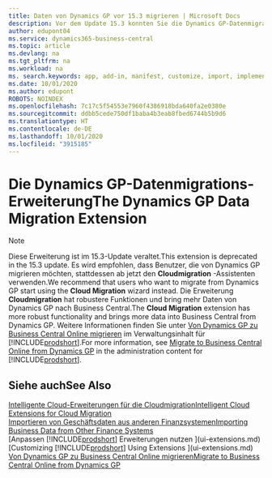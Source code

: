 ```yaml
---
title: Daten von Dynamics GP vor 15.3 migrieren | Microsoft Docs
description: Vor dem Update 15.3 konnten Sie die Dynamics GP-Datenmigrationserweiterung verwenden, um Debitoren, Kreditoren, Lagerartikel, Sachkonten, Transaktionen zu offenen Verbindlichkeiten und Forderungen von Dynamics GP nach Business Central zu migrieren.
author: edupont04
ms.service: dynamics365-business-central
ms.topic: article
ms.devlang: na
ms.tgt_pltfrm: na
ms.workload: na
ms. search.keywords: app, add-in, manifest, customize, import, implement
ms.date: 10/01/2020
ms.author: edupont
ROBOTS: NOINDEX
ms.openlocfilehash: 7c17c5f54553e7960f4386918bda640fa2e0380e
ms.sourcegitcommit: ddbb5cede750df1baba4b3eab8fbed6744b5b9d6
ms.translationtype: HT
ms.contentlocale: de-DE
ms.lasthandoff: 10/01/2020
ms.locfileid: "3915185"
---
```

# <a name="the-dynamics-gp-data-migration-extension"></a><span data-ttu-id="89510-103">Die Dynamics GP-Datenmigrations-Erweiterung</span><span class="sxs-lookup"><span data-stu-id="89510-103">The Dynamics GP Data Migration Extension</span></span>

> [!NOTE]
> <span data-ttu-id="89510-104">Diese Erweiterung ist im 15.3-Update veraltet.</span><span class="sxs-lookup"><span data-stu-id="89510-104">This extension is deprecated in the 15.3 update.</span></span> <span data-ttu-id="89510-105">Es wird empfohlen, dass Benutzer, die von Dynamics GP migrieren möchten, stattdessen ab jetzt den **Cloudmigration** -Assistenten verwenden.</span><span class="sxs-lookup"><span data-stu-id="89510-105">We recommend that users who want to migrate from Dynamics GP start using the **Cloud Migration** wizard instead.</span></span> <span data-ttu-id="89510-106">Die Erweiterung **Cloudmigration** hat robustere Funktionen und bring mehr Daten von Dynamics GP nach Business Central.</span><span class="sxs-lookup"><span data-stu-id="89510-106">The **Cloud Migration** extension has more robust functionality and brings more data into Business Central from Dynamics GP.</span></span> <span data-ttu-id="89510-107">Weitere Informationen finden Sie unter [Von Dynamics GP zu Business Central Online migrieren](/dynamics365/business-central/dev-itpro/administration/migrate-dynamics-gp) im Verwaltungsinhalt für [!INCLUDE[prodshort](includes/prodshort.md)].</span><span class="sxs-lookup"><span data-stu-id="89510-107">For more information, see [Migrate to Business Central Online from Dynamics GP](/dynamics365/business-central/dev-itpro/administration/migrate-dynamics-gp) in the administration content for [!INCLUDE[prodshort](includes/prodshort.md)].</span></span>

## <a name="see-also"></a><span data-ttu-id="89510-108">Siehe auch</span><span class="sxs-lookup"><span data-stu-id="89510-108">See Also</span></span>

[<span data-ttu-id="89510-109">Intelligente Cloud-Erweiterungen für die Cloudmigration</span><span class="sxs-lookup"><span data-stu-id="89510-109">Intelligent Cloud Extensions for Cloud Migration</span></span>](ui-extensions-data-replication.md)  
[<span data-ttu-id="89510-110">Importieren von Geschäftsdaten aus anderen Finanzsystemen</span><span class="sxs-lookup"><span data-stu-id="89510-110">Importing Business Data from Other Finance Systems</span></span>](across-import-data-configuration-packages.md)  
<span data-ttu-id="89510-111">[Anpassen [!INCLUDE[prodshort](includes/prodshort.md)] Erweiterungen nutzen ](ui-extensions.md)</span><span class="sxs-lookup"><span data-stu-id="89510-111">[Customizing [!INCLUDE[prodshort](includes/prodshort.md)] Using Extensions ](ui-extensions.md)</span></span>  
[<span data-ttu-id="89510-112">Von Dynamics GP zu Business Central Online migrieren</span><span class="sxs-lookup"><span data-stu-id="89510-112">Migrate to Business Central Online from Dynamics GP</span></span>](/dynamics365/business-central/dev-itpro/administration/migrate-dynamics-gp)  
